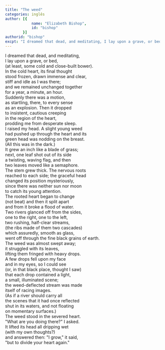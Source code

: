 ```yaml
---
title: "The weed"
categories: inglês
author: [{
			name: "Elizabeth Bishop",
			id: "bishop"
		}]
authorid: "bishop"
excpt: "I dreamed that dead, and meditating, I lay upon a grave, or bed"
---
```


I dreamed that dead, and meditating, \
I lay upon a grave, or bed, \
(at least, some cold and close-built bower). \
In the cold heart, its final thought \
stood frozen, drawn immense and clear, \
stiff and idle as I was there; \
and we remained unchanged together \
for a year, a minute, an hour. \
Suddenly there was a motion, \
as startling, there, to every sense \
as an explosion. Then it dropped \
to insistent, cautious creeping \
in the region of the heart, \
prodding me from desperate sleep. \
I raised my head. A slight young weed \
had pushed up through the heart and its \
green head was nodding on the breast. \
(All this was in the dark.) \
It grew an inch like a blade of grass; \
next, one leaf shot out of its side \
a twisting, waving flag, and then \
two leaves moved like a semaphore. \
The stem grew thick. The nervous roots \
reached to each side; the graceful head \
changed its position mysteriously, \
since there was neither sun nor moon \
to catch its young attention. \
The rooted heart began to change \
(not beat) and then it split apart \
and from it broke a flood of water. \
Two rivers glanced off from the sides, \
one to the right, one to the left, \
two rushing, half-clear streams, \
(the ribs made of them two cascades) \
which assuredly, smooth as glass, \
went off through the fine black grains of earth. \
The weed was almost swept away; \
it struggled with its leaves, \
lifting them fringed with heavy drops. \
A few drops fell upon my face \
and in my eyes, so I could see \
(or, in that black place, thought I saw) \
that each drop contained a light, \
a small, illuminated scene; \
the weed-deflected stream was made \
itself of racing images. \
(As if a river should carry all \
the scenes that it had once reflected \
shut in its waters, and not floating \
on momentary surfaces.) \
The weed stood in the severed heart. \
"What are you doing there?" I asked. \
It lifted its head all dripping wet \
(with my own thoughts?) \
and answered then: "I grow," it said, \
"but to divide your heart again."
